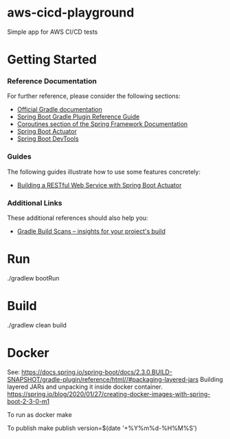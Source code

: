 # aws-cicd-playground


Simple app for AWS CI/CD tests

# Getting Started

### Reference Documentation
For further reference, please consider the following sections:

* [Official Gradle documentation](https://docs.gradle.org)
* [Spring Boot Gradle Plugin Reference Guide](https://docs.spring.io/spring-boot/docs/2.2.4.RELEASE/gradle-plugin/reference/html/)
* [Coroutines section of the Spring Framework Documentation](https://docs.spring.io/spring/docs/5.2.3.RELEASE/spring-framework-reference/languages.html#coroutines)
* [Spring Boot Actuator](https://docs.spring.io/spring-boot/docs/2.2.4.RELEASE/reference/htmlsingle/#production-ready)
* [Spring Boot DevTools](https://docs.spring.io/spring-boot/docs/2.2.4.RELEASE/reference/htmlsingle/#using-boot-devtools)

### Guides
The following guides illustrate how to use some features concretely:

* [Building a RESTful Web Service with Spring Boot Actuator](https://spring.io/guides/gs/actuator-service/)

### Additional Links
These additional references should also help you:

* [Gradle Build Scans – insights for your project's build](https://scans.gradle.com#gradle)




# Run
./gradlew bootRun


# Build
./gradlew clean build

# Docker
See:
https://docs.spring.io/spring-boot/docs/2.3.0.BUILD-SNAPSHOT/gradle-plugin/reference/html//#packaging-layered-jars
Building layered JARs and unpacking it inside docker container.
https://spring.io/blog/2020/01/27/creating-docker-images-with-spring-boot-2-3-0-m1

To run as docker 
make

To publish
make publish version=$(date '+%Y%m%d-%H%M%S')